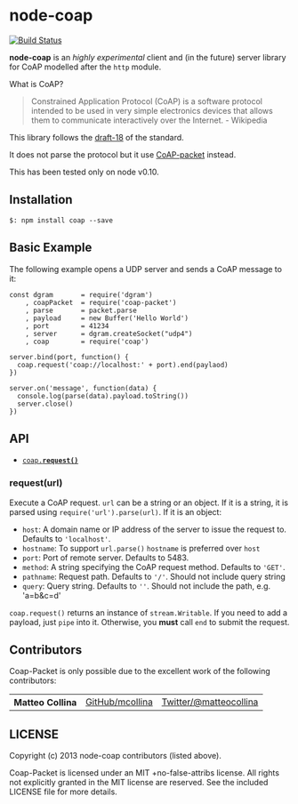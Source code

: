 node-coap
=====

[![Build
Status](https://travis-ci.org/mcollina/node-coap.png)](https://travis-ci.org/mcollina/node-coap)

__node-coap__ is an _highly experimental_ client and (in the future)
server library for CoAP modelled after the `http` module.

What is CoAP?
> Constrained Application Protocol (CoAP) is a software protocol
intended to be used in very simple electronics devices that allows them
to communicate interactively over the Internet. -  Wikipedia

This library follows the
[draft-18](http://tools.ietf.org/html/draft-ietf-core-coap-18) of the standard.

It does not parse the protocol but it use
[CoAP-packet](http://github.com/mcollina/coap-packet) instead.

This has been tested only on node v0.10.

## Installation

```
$: npm install coap --save
```

## Basic Example

The following example opens a UDP server and sends a
CoAP message to it:

```
const dgram       = require('dgram')
    , coapPacket  = require('coap-packet')
    , parse       = packet.parse
    , payload     = new Buffer('Hello World')
    , port        = 41234
    , server      = dgram.createSocket("udp4")
    , coap        = require('coap')

server.bind(port, function() {
  coap.request('coap://localhost:' + port).end(paylaod)
})

server.on('message', function(data) {
  console.log(parse(data).payload.toString())
  server.close()
})
```

## API

  * <a href="#parse"><code>coap.<b>request()</b></code></a>

### request(url)

Execute a CoAP request. `url` can be a string or an object.
If it is a string, it is parsed using `require('url').parse(url)`.
If it is an object:

- `host`: A domain name or IP address of the server to issue the request
  to.
  Defaults to `'localhost'`.
- `hostname`: To support `url.parse()` `hostname` is preferred over
  `host`
- `port`: Port of remote server. Defaults to 5483.
- `method`: A string specifying the CoAP request method. Defaults to
  `'GET'`.
- `pathname`: Request path. Defaults to `'/'`. Should not include query string
- `query`: Query string. Defaults to `''`. Should not include the path,
  e.g. 'a=b&c=d'

`coap.request()` returns an instance of `stream.Writable`. If you need
to add a payload, just `pipe` into it.
Otherwise, you __must__ call `end` to submit the request.

## Contributors

Coap-Packet is only possible due to the excellent work of the following contributors:

<table><tbody>
<tr><th align="left">Matteo Collina</th><td><a href="https://github.com/mcollina">GitHub/mcollina</a></td><td><a href="https://twitter.com/matteocollina">Twitter/@matteocollina</a></td></tr>
</tbody></table>

## LICENSE
Copyright (c) 2013 node-coap contributors (listed above).

Coap-Packet is licensed under an MIT +no-false-attribs license.
All rights not explicitly granted in the MIT license are reserved.
See the included LICENSE file for more details.
